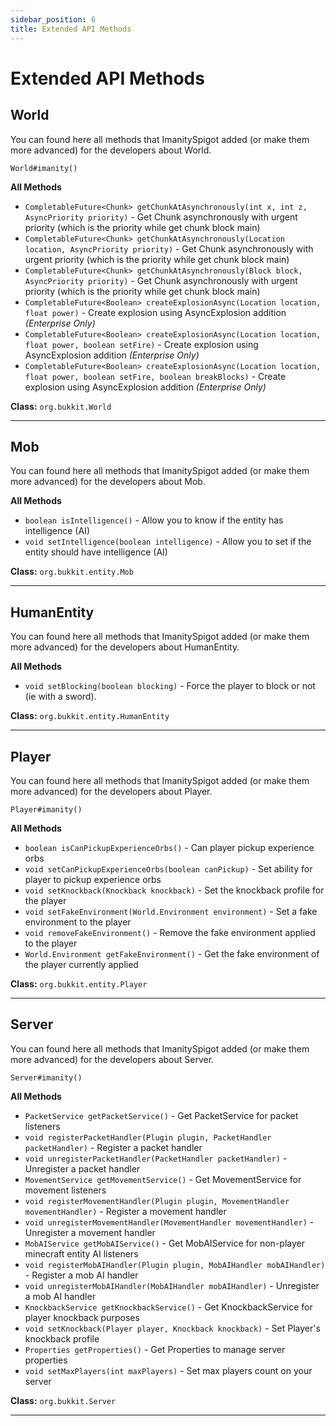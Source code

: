 ```yaml
---
sidebar_position: 6
title: Extended API Methods
---
```


# Extended API Methods

## **World**

You can found here all methods that ImanitySpigot added (or make them more advanced) for the developers about World.

`World#imanity()`

**All Methods**

- `CompletableFuture<Chunk> getChunkAtAsynchronously(int x, int z, AsyncPriority priority)` - Get Chunk asynchronously
  with urgent priority (which is the priority while get chunk block main)
- `CompletableFuture<Chunk> getChunkAtAsynchronously(Location location, AsyncPriority priority)` - Get Chunk
  asynchronously with urgent priority (which is the priority while get chunk block main)
- `CompletableFuture<Chunk> getChunkAtAsynchronously(Block block, AsyncPriority priority)` - Get Chunk asynchronously
  with urgent priority (which is the priority while get chunk block main)
- `CompletableFuture<Boolean> createExplosionAsync(Location location, float power)` - Create explosion using AsyncExplosion addition *(Enterprise Only)*
- `CompletableFuture<Boolean> createExplosionAsync(Location location, float power, boolean setFire)` - Create explosion using AsyncExplosion addition *(Enterprise Only)*
- `CompletableFuture<Boolean> createExplosionAsync(Location location, float power, boolean setFire, boolean breakBlocks)` - Create explosion using AsyncExplosion addition *(Enterprise Only)*

**Class:** `org.bukkit.World`

---

## **Mob**

You can found here all methods that ImanitySpigot added (or make them more advanced) for the developers about Mob.

**All Methods**

- `boolean isIntelligence()` - Allow you to know if the entity has intelligence (AI)
- `void setIntelligence(boolean intelligence)` - Allow you to set if the entity should have intelligence (AI)

**Class:** `org.bukkit.entity.Mob`

---

## **HumanEntity**

You can found here all methods that ImanitySpigot added (or make them more advanced) for the developers about
HumanEntity.

**All Methods**

- `void setBlocking(boolean blocking)` - Force the player to block or not (ie with a sword).

**Class:** `org.bukkit.entity.HumanEntity`

---

## **Player**

You can found here all methods that ImanitySpigot added (or make them more advanced) for the developers about Player.

`Player#imanity()`

**All Methods**

- `boolean isCanPickupExperienceOrbs()` - Can player pickup experience orbs
- `void setCanPickupExperienceOrbs(boolean canPickup)` - Set ability for player to pickup experience orbs
- `void setKnockback(Knockback knockback)` - Set the knockback profile for the player
- `void setFakeEnvironment(World.Environment environment)` - Set a fake environment to the player
- `void removeFakeEnvironment()` - Remove the fake environment applied to the player
- `World.Environment getFakeEnvironment()` - Get the fake environment of the player currently applied

**Class:** `org.bukkit.entity.Player`

---

## **Server**

You can found here all methods that ImanitySpigot added (or make them more advanced) for the developers about Server.

`Server#imanity()`

**All Methods**

- `PacketService getPacketService()` - Get PacketService for packet listeners
- `void registerPacketHandler(Plugin plugin, PacketHandler packetHandler)` - Register a packet handler
- `void unregisterPacketHandler(PacketHandler packetHandler)` - Unregister a packet handler
- `MovementService getMovementService()` - Get MovementService for movement listeners
- `void registerMovementHandler(Plugin plugin, MovementHandler movementHandler)` - Register a movement handler
- `void unregisterMovementHandler(MovementHandler movementHandler)` - Unregister a movement handler
- `MobAIService getMobAIService()` - Get MobAIService for non-player minecraft entity AI listeners
- `void registerMobAIHandler(Plugin plugin, MobAIHandler mobAIHandler)` - Register a mob AI handler
- `void unregisterMobAIHandler(MobAIHandler mobAIHandler)` - Unregister a mob AI handler
- `KnockbackService getKnockbackService()` - Get KnockbackService for player knockback purposes
- `void setKnockback(Player player, Knockback knockback)` - Set Player's knockback profile
- `Properties getProperties()` - Get Properties to manage server properties
- `void setMaxPlayers(int maxPlayers)` - Set max players count on your server

**Class:** `org.bukkit.Server`

---
